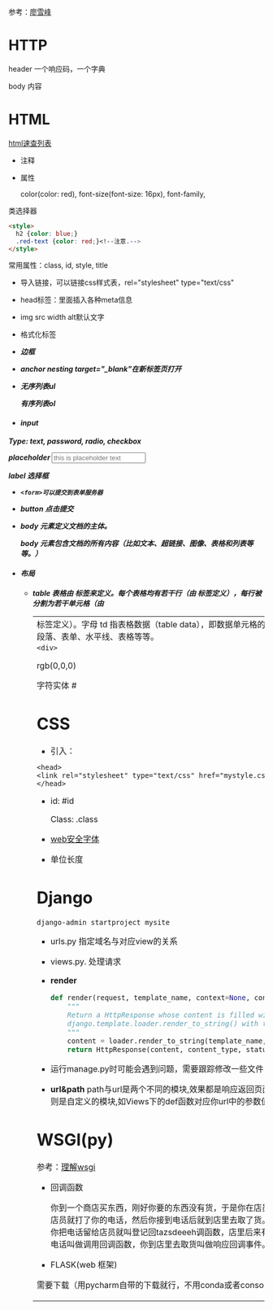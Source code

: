 参考：[廖雪峰](https://www.liaoxuefeng.com/wiki/1016959663602400/1017804782304672)

# HTTP

header 一个响应码，一个字典

body 内容



# HTML

[html速查列表](https://www.runoob.com/html/html-quicklist.html)

- 注释	<!-- blablabla --> 

- 属性

  color(color: red), font-size(font-size: 16px), font-family, 

类选择器

```html
<style>
  h2 {color: blue;}
  .red-text {color: red;}<!--注意.-->
</style>
```

常用属性：class, id, style, title

- 导入链接，可以链接css样式表，rel="stylesheet" type="text/css"

  <link href="https://fonts.gdgdocs.org/css?family=Lobster" rel="stylesheet" type="text/css">

- head标签：里面插入各种meta信息

- img src width alt默认文字

- 格式化标签<b><i>

- 边框

- anchor nesting    target="_blank"在新标签页打开

- 无序列表ul

  有序列表ol

-  #### input

  Type: text, password, radio, checkbox

   placeholder    <input type="text" placeholder="this is placeholder text">

  label 选择框

- ```<form>可以提交到表单服务器```

- button 点击提交

- body 元素定义文档的主体。

  body 元素包含文档的所有内容（比如文本、超链接、图像、表格和列表等等。）

- #### 布局

  - table 表格由 <table> 标签来定义。每个表格均有若干行（由 <tr> 标签定义），每行被分割为若干单元格（由 <td> 标签定义）。字母 td 指表格数据（table data），即数据单元格的内容。数据单元格可以包含文本、图片、列表、段落、表单、水平线、表格等等。
  - ```<div>```

- rgb(0,0,0)

- 字符实体 #

# CSS

- 引入：

```<head>
<head>
<link rel="stylesheet" type="text/css" href="mystyle.css">
</head>
```

- id: #id

  Class: .class

- [web安全字体](https://www.runoob.com/cssref/css-websafe-fonts.html)
- 单位长度

# Django

```
django-admin startproject mysite

```

- urls.py    指定域名与对应view的关系

- views.py.   处理请求

- **render**    

  ```python
  def render(request, template_name, context=None, content_type=None, status=None, using=None):
      """
      Return a HttpResponse whose content is filled with the result of calling
      django.template.loader.render_to_string() with the passed arguments.
      """
      content = loader.render_to_string(template_name, context, request, using=using)
      return HttpResponse(content, content_type, status)
  ```

  

- 运行manage.py时可能会遇到问题，需要跟踪修改一些文件，还要改一下\_\_init_\_.py
- __url&path__    path与url是两个不同的模块,效果都是响应返回页面, path调用的是python第三方模块或框架,而url则是自定义的模块,如Views下的def函数对应你url中的参数值.

# WSGI(py)

参考：[理解wsgi](https://www.letiantian.me/2015-09-10-understand-python-wsgi/)

- 回调函数

  你到一个商店买东西，刚好你要的东西没有货，于是你在店员那里留下了你的电话，过了几天店里有货了，店员就打了你的电话，然后你接到电话后就到店里去取了货。在这个例子里，你的电话号码就叫回调函数，你把电话留给店员就叫登记回tazsdeeeh调函数，店里后来有货了叫做触发了回调关联的事件，店员给你打电话叫做调用回调函数，你到店里去取货叫做响应回调事件。回答完毕。

- FLASK(web 框架)

需要下载（用pycharm自带的下载就行，不用conda或者console（命令行））







